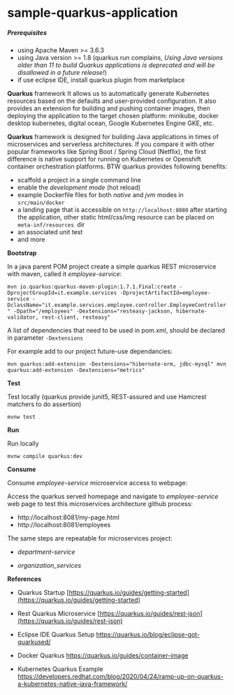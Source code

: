 # sample-quarkus-application

##### Prerequisites

- using Apache Maven >= 3.6.3
- using Java version >= 1.8  (quarkus run complains, _Using Java versions older than 11 to build Quarkus applications is deprecated and will be disallowed in a future release!_)
- if use eclipse IDE, install quarkus plugin from marketplace

**Quarkus** framework It allows us to automatically generate Kubernetes resources based on the defaults and user-provided configuration. It also provides an extension for building and pushing container images, then deploying the application to the target chosen platform: minikube, docker desktop kubernetes, digital ocean, Google Kubernetes Engine GKE, etc.

**Quarkus** framework is designed for building Java applications in times of microservices and serverless architectures.  If you compare it with other popular frameworks like  Spring Boot / Spring Cloud (Netflix), the first difference is native support for running on Kubernetes or Openshift container orchestration platforms. BTW quarkus provides following benefits:

- scaffold a project in a single command line
- enable the *development mode* (hot reload)
- example Dockerfile files for both _native_ and _jvm_ modes in `src/main/docker`
- a landing page that is accessible on `http://localhost:8080` after starting the application, other static html/css/img resource can be placed on `meta-inf/resources `dir
- an associated unit test 
- and more

**Bootstrap**

In a java parent POM project create a simple quarkus REST microservice with maven, called it _employee-service_:

`mvn io.quarkus:quarkus-maven-plugin:1.7.1.Final:create -DprojectGroupId=it.example.services -DprojectArtifactId=employee-service -DclassName="it.example.services.employee.controller.EmployeeController" -Dpath="/employees" -Dextensions="resteasy-jackson, hibernate-validator, rest-client, resteasy"`

A list of dependencies that need to be used in pom.xml, should be declared in parameter `-Dextensions`

For example add to our project future-use dependancies:

`mvn quarkus:add-extension -Dextensions="hibernate-orm, jdbc-mysql"
mvn quarkus:add-extension -Dextensions="metrics"`

**Test**

Test locally  (quarkus provide junit5, REST-assured and use Hamcrest matchers to do assertion)

`mvnw test`

**Run**

Run locally 

`mvnw compile quarkus:dev`

**Consume**

Consume _employee-service_ microservice access to webpage:

Access the quarkus served homepage and navigate to _employee-service_ web page to test this microservices architecture github process:

- http://localhost:8081/my-page.html
- http://localhost:8081/employees

The same steps are repeatable for microservices project: 

- _department-service_ 

- _organization_services_

**References**

- Quarkus Startup [https://quarkus.io/guides/getting-started](https://quarkus.io/guides/getting-started)

- Rest Quarkus Microservice [https://quarkus.io/guides/rest-json](https://quarkus.io/guides/rest-json)

- Eclipse IDE Quarkus Setup https://quarkus.io/blog/eclipse-got-quarkused/

- Docker Quarkus https://quarkus.io/guides/container-image

- Kubernetes Quarkus Example https://developers.redhat.com/blog/2020/04/24/ramp-up-on-quarkus-a-kubernetes-native-java-framework/ 

